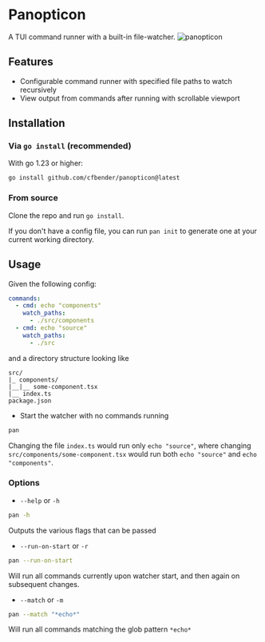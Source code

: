 # Panopticon

A TUI command runner with a built-in file-watcher.
![panopticon](https://github.com/user-attachments/assets/b86a80da-6e4e-4d2d-9d15-74ea84fd4f1c)

## Features
- Configurable command runner with specified file paths to watch recursively
- View output from commands after running with scrollable viewport

## Installation
### Via `go install` (recommended)
With go 1.23 or higher:
```
go install github.com/cfbender/panopticon@latest
```

### From source
Clone the repo and run `go install`.

If you don't have a config file, you can run `pan init` to generate one at your current working directory.

## Usage
Given the following config:
```yaml
commands:
  - cmd: echo "components"
    watch_paths:
      - ./src/components
  - cmd: echo "source"
    watch_paths:
      - ./src
```
and a directory structure looking like
```
src/
|_ components/
|__|__ some-component.tsx
|__ index.ts
package.json
```

- Start the watcher with no commands running
```sh
pan
```
Changing the file `index.ts` would run only `echo "source"`, where changing `src/components/some-component.tsx` would run both `echo "source"` and `echo "components"`.

### Options

- `--help` or `-h`
```sh
pan -h
```
Outputs the various flags that can be passed
- `--run-on-start` or `-r`
```sh
pan --run-on-start
```
Will run all commands currently upon watcher start, and then again on subsequent changes.

- `--match` or `-m`
```sh
pan --match "*echo*"
```
Will run all commands matching the glob pattern `*echo*`
